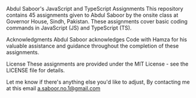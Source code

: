 Abdul Saboor's JavaScript and TypeScript Assignments
This repository contains 45 assignments given to Abdul Saboor by the onsite class at Governor House, Sindh, Pakistan. These assignments cover basic coding commands in JavaScript (JS) and TypeScript (TS).

Acknowledgments
Abdul Saboor acknowledges Code with Hamza for his valuable assistance and guidance throughout the completion of these assignments.

License
These assignments are provided under the MIT License - see the LICENSE file for details.

Let me know if there's anything else you'd like to adjust, By contacting me at this email a.saboor.no.1@gmail.com
